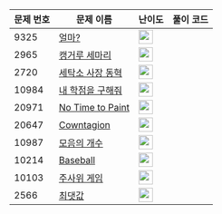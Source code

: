| 문제 번호 | 문제 이름 | 난이도 | 풀이 코드 |
| --- | --- | --- | --- |
| 9325 | [얼마?](https://www.acmicpc.net/problem/9325) | <img height="25px" width="25px=" src="https://static.solved.ac/tier_small/3.svg"/> |  |
| 2965 | [캥거루 세마리](https://www.acmicpc.net/problem/2965) | <img height="25px" width="25px=" src="https://static.solved.ac/tier_small/3.svg"/> |  |
| 2720 | [세탁소 사장 동혁](https://www.acmicpc.net/problem/2720) | <img height="25px" width="25px=" src="https://static.solved.ac/tier_small/3.svg"/> |  |
| 10984 | [내 학점을 구해줘](https://www.acmicpc.net/problem/10984) | <img height="25px" width="25px=" src="https://static.solved.ac/tier_small/3.svg"/> |  |
| 20971 | [No Time to Paint](https://www.acmicpc.net/problem/20971) | <img height="25px" width="25px=" src="https://static.solved.ac/tier_small/14.svg"/> |  |
| 20647 | [Cowntagion](https://www.acmicpc.net/problem/20647) | <img height="25px" width="25px=" src="https://static.solved.ac/tier_small/13.svg"/> |  |
| 10987 | [모음의 개수](https://www.acmicpc.net/problem/10987) | <img height="25px" width="25px=" src="https://static.solved.ac/tier_small/3.svg"/> |  |
| 10214 | [Baseball](https://www.acmicpc.net/problem/10214) | <img height="25px" width="25px=" src="https://static.solved.ac/tier_small/3.svg"/> |  |
| 10103 | [주사위 게임](https://www.acmicpc.net/problem/10103) | <img height="25px" width="25px=" src="https://static.solved.ac/tier_small/3.svg"/> |  |
| 2566 | [최댓값](https://www.acmicpc.net/problem/2566) | <img height="25px" width="25px=" src="https://static.solved.ac/tier_small/3.svg"/> |  |
